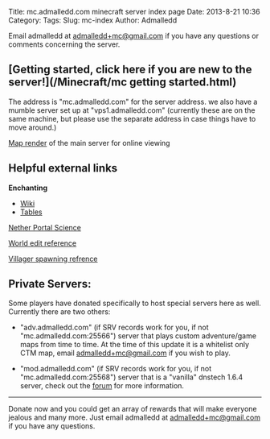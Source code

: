 Title: mc.admalledd.com minecraft server index page
Date: 2013-8-21 10:36
Category: 
Tags: 
Slug: mc-index
Author: Admalledd

Email admalledd at admalledd+mc@gmail.com if you have any questions or comments concerning the server.

**[Getting started, click here if you are new to the server!](/Minecraft/mc getting started.html)**
------------------------------------------------------------------------------------

The address is "mc.admalledd.com" for the server address. we also have a mumble server set up at "vps1.admalledd.com" (currently these are on the same machine, but please use the separate address in case things have to move around.)

[Map render](http://www.admalledd.com/mc/map/) of the main server for online viewing



**Helpful external links**
-----------------

**Enchanting**

* [Wiki](http://www.minecraftwiki.net/wiki/Enchanting)
* [Tables](http://pernsteiner.org/minecraft/enchant/)


[Nether Portal Science](http://www.minecraftforum.net/topic/345806-nether-portal-science/)

[World edit reference](http://wiki.sk89q.com/wiki/WorldEdit/Reference)

[Villager spawning refrence](http://redd.it/vcjzf)

**Private Servers:**
--------------------

Some players have donated specifically to host special servers here as well. Currently there are two others:

* "adv.admalledd.com" (if SRV records work for you, if not "mc.admalledd.com:25566") server that plays custom adventure/game maps from time to time. At the time of this update it is a whitelist only CTM map, email admalledd+mc@gmail.com if you wish to play.

* "mod.admalledd.com" (if SRV records work for you, if not "mc.admalledd.com:25568") server that is a "vanilla" dnstech 1.6.4 server, check out the [forum](/php/forum/viewforum.php?f=3) for more information.



----------------------

Donate now and you could get an array of rewards that will make everyone jealous and many more. Just email admalledd at admalledd+mc@gmail.com if you have any questions.